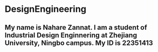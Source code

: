 # DesignEngineering
## My name is Nahare Zannat. I am a student of Industrial Design Enginnering at Zhejiang University, Ningbo campus. My ID is 22351413

